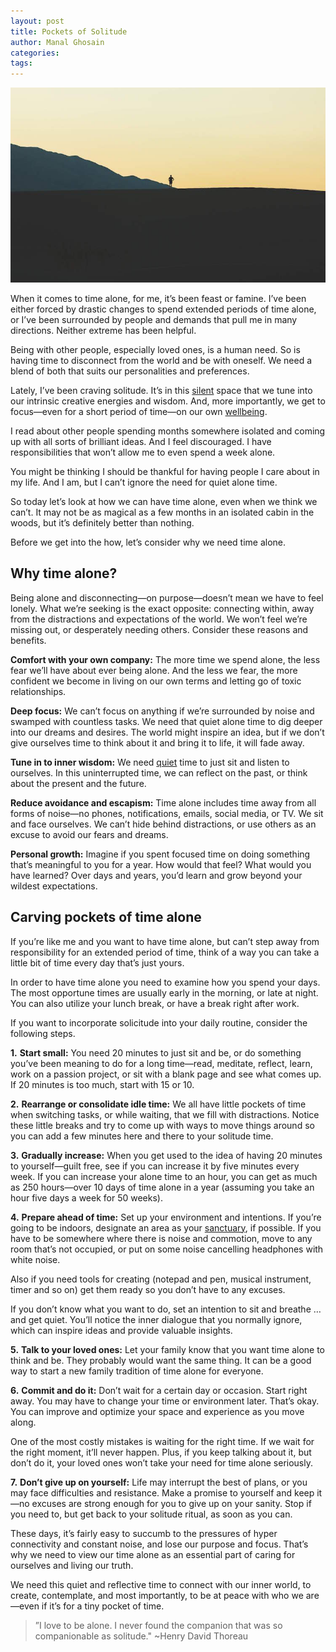 ```yaml
---
layout: post
title: Pockets of Solitude
author: Manal Ghosain
categories:
tags:
---
```


![Solitude](/images/solitude.jpg)

When it comes to time alone, for me, it’s been feast or famine. I’ve been either forced by drastic changes to spend extended periods of time alone, or I’ve been surrounded by people and demands that pull me in many directions. Neither extreme has been helpful. 

Being with other people, especially loved ones, is a human need. So is having time to disconnect from the world and be with oneself.  We need a blend of both that suits our personalities and preferences.

Lately, I’ve been craving solitude. It’s in this [silent](/silence/) space that we tune into our intrinsic creative energies and wisdom. And, more importantly, we get to focus—even for a short period of time—on our own [wellbeing](/taking-care-of-you/).

I read about other people spending months somewhere isolated and coming up with all sorts of brilliant ideas. And I feel discouraged. I have responsibilities that won’t allow me to even spend a week alone.

You might be thinking I should be thankful for having people I care about in my life. And I am, but I can’t ignore the need for quiet alone time. 

So today let’s look at how we can have time alone, even when we think we can’t. It may not be as magical as a few months in an isolated cabin in the woods, but it’s definitely better than nothing. 

Before we get into the how, let’s consider why we need time alone.

## Why time alone?

Being alone and disconnecting—on purpose—doesn’t mean we have to feel lonely. What we’re seeking is the exact opposite: connecting within, away from the distractions and expectations of the world. We won’t feel we’re missing out, or desperately needing others. Consider these reasons and benefits.

**Comfort with your own company:** The more time we spend alone, the less fear we’ll have about ever being alone. And the less we fear, the more confident we become in living on our own terms and letting go of toxic relationships.

**Deep focus:** We can’t focus on anything if we’re surrounded by noise and swamped with countless tasks. We need that quiet alone time to dig deeper into our dreams and desires. The world might inspire an idea, but if we don’t give ourselves time to think about it and bring it to life, it will fade away.

**Tune in to inner wisdom:** We need [quiet](the-quiet-life/) time to just sit and listen to ourselves. In this uninterrupted time, we can reflect on the past, or think about the present and the future.

**Reduce avoidance and escapism:** Time alone includes time away from all forms of noise—no phones, notifications, emails, social media, or TV. We sit and face ourselves. We can’t hide behind distractions, or use others as an excuse to avoid our fears and dreams.

**Personal growth:** Imagine if you spent focused time on doing something that’s meaningful to you for a year. How would that feel? What would you have learned? Over days and years, you’d learn and grow beyond your wildest expectations.

## Carving pockets of time alone

If you’re like me and you want to have time alone, but can’t step away from responsibility for an extended period of time, think of a way you can take a little bit of time every day that’s just yours.

In order to have time alone you need to examine how you spend your days. The most opportune times are usually early in the morning, or late at night. You can also utilize your lunch break, or have a break right after work.

If you want to incorporate solicitude into your daily routine, consider the following steps.

**1.** **Start small:**  You need 20 minutes to just sit and be, or do something you’ve been meaning to do for a long time—read, meditate, reflect, learn, work on a passion project, or sit with a blank page and see what comes up. If 20 minutes is too much, start with 15 or 10.

**2.** **Rearrange or consolidate idle time:** We all have little pockets of time when switching tasks, or while waiting, that we fill with distractions. Notice these little breaks and try to come up with ways to move things around so you can add a few minutes here and there to your solitude time. 

**3.** **Gradually increase:** When you get used to the idea of having 20 minutes to yourself—guilt free, see if you can increase it by five minutes every week. If you can increase your alone time to an hour, you can get as much as 250 hours—over 10 days of time alone in a year (assuming you take an hour five days a week for 50 weeks).

**4.** **Prepare ahead of time:** Set up your environment and intentions. If you’re going to be indoors, designate an area as your [sanctuary](/your-sanctuary/), if possible. If you have to be somewhere where there is noise and commotion, move to any room that’s not occupied, or put on some noise cancelling headphones with white noise. 

Also if you need tools for creating (notepad and pen, musical instrument, timer and so on) get them ready so you don’t have to any excuses. 

If you don’t know what you want to do, set an intention to sit and breathe … and get quiet. You’ll notice the inner dialogue that you normally ignore, which can inspire ideas and provide valuable insights.

**5.** **Talk to your loved ones:** Let your family know that you want time alone to think and be. They probably would want the same thing. It can be a good way to start a new family tradition of time alone for everyone. 

**6.** **Commit and do it:** Don’t wait for a certain day or occasion. Start right away. You may have to change your time or environment later. That’s okay. You can improve and optimize your space and experience as you move along. 

One of the most costly mistakes  is waiting for the right time. If we wait for the right moment, it’ll never happen. Plus, if you keep talking about it, but don’t do it, your loved ones won’t take your need for time alone seriously.

**7.** **Don’t give up on yourself:** Life may interrupt the best of plans, or you may face difficulties and resistance. Make a promise to yourself and keep it—no excuses are strong enough for you to give up on your sanity. Stop if you need to, but get back to your solitude ritual, as soon as you can.

These days, it’s fairly easy to succumb to the pressures of hyper connectivity and constant noise, and lose our purpose and focus. That’s why we need to view our time alone as an essential part of caring for ourselves and living our truth. 

We need this quiet and reflective time to connect with our inner world, to create, contemplate, and most importantly, to be at peace with who we are—even if it’s for a tiny pocket of time.

> ”I love to be alone. I never found the companion that was so companionable as solitude." ~Henry David Thoreau

